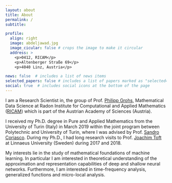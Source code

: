 ```yaml
---
layout: about
title: About
permalink: /
subtitle:

profile:
  align: right
  image: abdeljawad.jpg
  image_cicular: false # crops the image to make it circular
  address: >
    <p>0412, RICAM</p>
    <p>Altenberger Straße 69</p>
    <p>4040 Linz, Austria</p>

news: false  # includes a list of news items
selected_papers: false # includes a list of papers marked as "selected={true}"
social: true  # includes social icons at the bottom of the page
---
```


I am a Research Scientist in, the group of Prof. [Philipp Grohs](https://mds.univie.ac.at/people/univ-prof-dr-philipp-grohs/), Mathematical Data Science at Radon Institute for Computational and Applied Mathematics ([RICAM](https://www.oeaw.ac.at/ricam/)) which is part of the Austrian Academy of Sciences (Austria).

I received my Ph.D. degree in Pure and Applied Mathematics from the University of Turin (Italy) in March 2019 within the joint program between Polytechnic and University of Turin, where I was advised by Prof. [Sandro Coriasco](https://www.matematica.unito.it/do/docenti.pl/Alias?sandro.coriasco). During my Ph.D., I had long research visits to Prof. [Joachim Toft](https://lnu.se/en/staff/joachim.toft) at Linnaeus University (Sweden) during 2017 and 2018.

My interests lie in the study of mathematical foundations of machine learning. In particular I am interested in theoretical understanding of the approximation and representation capabilities of deep and shallow neural networks. Furthermore, I am interested in time-frequency analysis, generalized functions and micro-local analysis.
